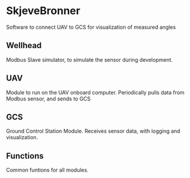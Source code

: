 # SkjeveBronner
Software to connect UAV to GCS for visualization of measured angles

## Wellhead
Modbus Slave simulator, to simulate the sensor during development.

## UAV
Module to run on the UAV onboard computer. Periodically pulls data from Modbus sensor, and sends to GCS

## GCS
Ground Control Station Module. Receives sensor data, with logging and visualization.

## Functions
Common funtions for all modules.
